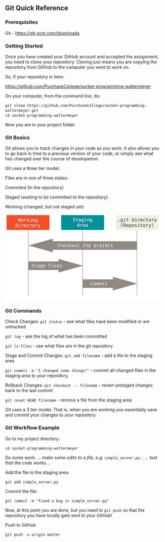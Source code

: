 ## Git Quick Reference

### Prerequisites
Git - https://git-scm.com/downloads

### Getting Started

Once you have created your GitHub account and accepted the assignment, you need
to clone your repository. Cloning just means you are copying the repository
from GitHub to the computer you want to work on.

So, if your repository is here:

https://github.com/PurchaseCollege/socket-programming-waltermeyer

On your computer, from the command line, do:

```
git clone https://github.com/PurchaseCollege/socket-programming-waltermeyer.git
cd socket-programming-waltermeyer
```

Now you are in your project folder.

### Git Basics

Git allows you to track changes in your code as you work. It also allows you to
go back in time to a previous version of your code, or simply see what has
changed over the course of developemnt.

Git uses a three tier model.

Files are in one of three states:

Commited (in the repository)

Staged (waiting to be committed to the repository)

Working (changed, but not staged yet)

![Git Stages](areas.png)

### Git Commands

Check Changes:
```git status``` - see what files have been modified or are untracked

```git log``` - see the log of what has been committed

```git ls-files``` - see what files are in the git repository

Stage and Commit Changes:
```git add filename``` - add a file to the staging area

```git commit -m "I changed some things!"``` - commit all changed files in the staging area to your repository.

Rollback Changes:
```git checkout -- filename``` - revert unstaged changes back to the last commit

```git reset HEAD filename``` - remove a file from the staging area

Git uses a 3 tier model. That is, when you are working you essentially save and
commit your changes to your repository.

### Git Workflow Example

Go to my project directory:
```
cd socket-programming-waltermeyer
```

Do some work:
*... make some edits to a file, e.g. ```simple_server.py```...*
*... test that the code works ...*

Add the file to the staging area:
```
git add simple_server.py
```

Commit the file:
```
git commit -m "fixed a bug in simple_server.py"
```

Now, at this point you are done, but you need to ```git push``` so that the
repository you have locally gets sent to your GitHub!

Push to GitHub
```
git push -u origin master
```
